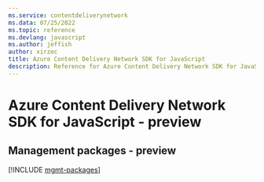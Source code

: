 ```yaml
---
ms.service: contentdeliverynetwork
ms.data: 07/25/2022
ms.topic: reference
ms.devlang: javascript
ms.author: jeffish
author: xirzec
title: Azure Content Delivery Network SDK for JavaScript
description: Reference for Azure Content Delivery Network SDK for JavaScript
---
```

# Azure Content Delivery Network SDK for JavaScript - preview

## Management packages - preview
[!INCLUDE [mgmt-packages](content-delivery-network-mgmt-index.md)]
